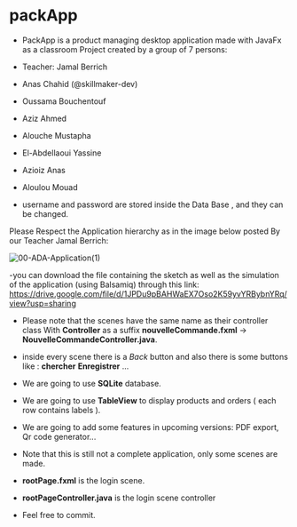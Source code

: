 # packApp
- PackApp is a product managing desktop application made with JavaFx as a classroom Project created by a group of 7 persons:
- Teacher: Jamal Berrich
- Anas Chahid (@skillmaker-dev)
- Oussama Bouchentouf
- Aziz Ahmed
- Alouche Mustapha
- El-Abdellaoui Yassine
- Azioiz Anas
- Aloulou Mouad


- username and password are stored inside the Data Base , and they can be changed.

Please Respect the Application hierarchy as in the image below posted By our Teacher Jamal Berrich:

![00-ADA-Application(1)](https://user-images.githubusercontent.com/64654197/116336263-ccb9ef00-a7c7-11eb-82d5-dcf7414a33ca.jpg)

-you can download the file containing the sketch as well as the simulation of the application (using Balsamiq) through this link: https://drive.google.com/file/d/1JPDu9pBAHWaEX7Oso2K59yvYRBybnYRq/view?usp=sharing

- Please note that the scenes have the same name as their controller class With **Controller** as a suffix **nouvelleCommande.fxml** -> **NouvelleCommandeController.java**.
- inside every scene there is a *Back* button and also there is some buttons like : **chercher** **Enregistrer** ...

- We are going to use **SQLite** database.
- We are going to use **TableView** to display products and orders ( each row contains labels ).

- We are going to add some features in upcoming versions: PDF export, Qr code generator... 

- Note that this is still not a complete application, only some scenes are made.

- **rootPage.fxml** is the login scene.
- **rootPageController.java** is the login scene controller

- Feel free to commit.
